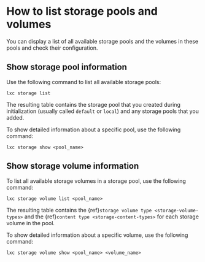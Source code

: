 # How to list storage pools and volumes

You can display a list of all available storage pools and the volumes in these pools and check their configuration.

## Show storage pool information

Use the following command to list all available storage pools:

    lxc storage list

The resulting table contains the storage pool that you created during initialization (usually called `default` or `local`) and any storage pools that you added.

To show detailed information about a specific pool, use the following command:

    lxc storage show <pool_name>

## Show storage volume information

To list all available storage volumes in a storage pool, use the following command:

    lxc storage volume list <pool_name>

The resulting table contains the {ref}`storage volume type <storage-volume-types>` and the {ref}`content type <storage-content-types>` for each storage volume in the pool.

To show detailed information about a specific volume, use the following command:

    lxc storage volume show <pool_name> <volume_name>
